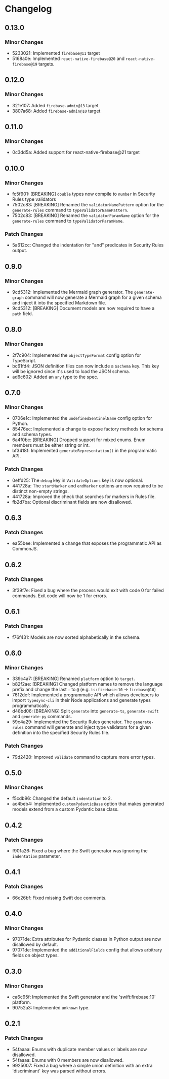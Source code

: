 # Changelog

## 0.13.0

### Minor Changes

- 5233021: Implemented `firebase@11` target
- 5168a0e: Implemented `react-native-firebase@20` and `react-native-firebase@19` targets.

## 0.12.0

### Minor Changes

- 321e107: Added `firebase-admin@13` target
- 3807a68: Added `firebase-admin@10` target

## 0.11.0

### Minor Changes

- 0c3dd5a: Added support for react-native-firebase@21 target

## 0.10.0

### Minor Changes

- fc5f901: [BREAKING] `double` types now compile to `number` in Security Rules type validators
- 7502c83: [BREAKING] Renamed the `validatorNamePattern` option for the `generate-rules` command to `typeValidatorNamePattern`.
- 7502c83: [BREAKING] Renamed the `validatorParamName` option for the `generate-rules` command to `typeValidatorParamName`.

### Patch Changes

- 5a612cc: Changed the indentation for "and" predicates in Security Rules output.

## 0.9.0

### Minor Changes

- 9cd5312: Implemented the Mermaid graph generator. The `generate-graph` command will now generate a Mermaid graph for a given schema and inject it into the specified Markdown file.
- 9cd5312: [BREAKING] Document models are now required to have a `path` field.

## 0.8.0

### Minor Changes

- 2f7c904: Implemented the `objectTypeFormat` config option for TypeScript.
- bc61fd4: JSON definition files can now include a `$schema` key. This key will be ignored since it's used to load the JSON schema.
- ad6c602: Added an `any` type to the spec.

## 0.7.0

### Minor Changes

- 0706e1c: Implemented the `undefinedSentinelName` config option for Python.
- 85476ec: Implemented a change to expose factory methods for schema and schema types.
- 6a4f0bc: [BREAKING] Dropped support for mixed enums. Enum members must be either string or int.
- bf3418f: Implemented `generateRepresentation()` in the programmatic API.

### Patch Changes

- 0effd25: The `debug` key in `ValidateOptions` key is now optional.
- 441728a: The `startMarker` and `endMarker` options are now required to be distinct non-empty strings.
- 441728a: Improved the check that searches for markers in Rules file.
- fb2d7ba: Optional discriminant fields are now disallowed.

## 0.6.3

### Patch Changes

- ea55bee: Implemented a change that exposes the programmatic API as CommonJS.

## 0.6.2

### Patch Changes

- 3f39f7e: Fixed a bug where the process would exit with code 0 for failed commands. Exit code will now be 1 for errors.

## 0.6.1

### Patch Changes

- f76f431: Models are now sorted alphabetically in the schema.

## 0.6.0

### Minor Changes

- 339c4a7: [BREAKING] Renamed `platform` option to `target`.
- b82f2ae: [BREAKING] Changed platform names to remove the language prefix and change the last `:` to `@` (e.g. `ts:firebase:10` -> `firebase@10`)
- 7612def: Implemented a programmatic API which allows developers to import `typesync-cli` in their Node applications and generate types programmatically.
- d48bd06: [BREAKING] Split `generate` into `generate-ts`, `generate-swift` and `generate-py` commands.
- 59c4a29: Implemented the Security Rules generator. The `generate-rules` command will generate and inject type validators for a given definition into the specified Security Rules file.

### Patch Changes

- 79d2420: Improved `validate` command to capture more error types.

## 0.5.0

### Minor Changes

- f5cdb96: Changed the default `indentation` to 2.
- ac4beb4: Implemented `customPydanticBase` option that makes generated models extend from a custom Pydantic base class.

## 0.4.2

### Patch Changes

- f901a26: Fixed a bug where the Swift generator was ignoring the `indentation` parameter.

## 0.4.1

### Patch Changes

- 66c26bf: Fixed missing Swift doc comments.

## 0.4.0

### Minor Changes

- 97071de: Extra attributes for Pydantic classes in Python output are now disallowed by default.
- 97071de: Implemented the `additionalFields` config that allows arbitrary fields on object types.

## 0.3.0

### Minor Changes

- ca6c95f: Implemented the Swift generator and the 'swift:firebase:10' platform.
- 90752a3: Implemented `unknown` type.

## 0.2.1

### Patch Changes

- 54faaaa: Enums with duplicate member values or labels are now disallowed.
- 54faaaa: Enums with 0 members are now disallowed.
- 9925007: Fixed a bug where a simple union definition with an extra 'discriminant' key was parsed without errors.
